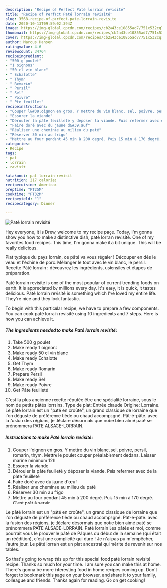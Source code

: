 ```yaml
---
description: "Recipe of Perfect Paté lorrain revisité"
title: "Recipe of Perfect Paté lorrain revisité"
slug: 3568-recipe-of-perfect-pate-lorrain-revisite
date: 2020-10-13T09:59:02.394Z
image: https://img-global.cpcdn.com/recipes/cb2a43ce10855ad7/751x532cq70/pate-lorrain-revisite-photo-principale-de-la-recette.jpg
thumbnail: https://img-global.cpcdn.com/recipes/cb2a43ce10855ad7/751x532cq70/pate-lorrain-revisite-photo-principale-de-la-recette.jpg
cover: https://img-global.cpcdn.com/recipes/cb2a43ce10855ad7/751x532cq70/pate-lorrain-revisite-photo-principale-de-la-recette.jpg
author: Marcus Hansen
ratingvalue: 4.6
reviewcount: 34764
recipeingredient:
- "500 g poulet"
- "1 oignons"
- "50 cl vin blanc"
- " Echalotte"
- " Thym"
- " Romarin"
- " Persil"
- " Sel"
- " Poivre"
- " Pte feuillet"
recipeinstructions:
- "Couper l&#39;oignon en gros. Y mettre du vin blanc, sel, poivre, persil, romarin, thym. Mettre le poulet couper préalablement dedans. Laisser mariné minimum 12h"
- "Essorer la viande"
- "Dérouler la pâte feuilleté y déposer la viande. Puis refermer avec de la pâte feuilleté"
- "Faire doré avec du jaune d&#39;œuf"
- "Réaliser une cheminée au milieu du paté"
- "Réserver 30 min au frigo"
- "Mettre au four pendant 45 min à 200 degré. Puis 15 min à 170 degré. C&#39;est prêt à servir"
categories:
- Recipe
tags:
- pat
- lorrain
- revisit

katakunci: pat lorrain revisit 
nutrition: 217 calories
recipecuisine: American
preptime: "PT25M"
cooktime: "PT32M"
recipeyield: "1"
recipecategory: Dinner

---
```



![Paté lorrain revisité](https://img-global.cpcdn.com/recipes/cb2a43ce10855ad7/751x532cq70/pate-lorrain-revisite-photo-principale-de-la-recette.jpg)

Hey everyone, it is Drew, welcome to my recipe page. Today, I'm gonna show you how to make a distinctive dish, paté lorrain revisité. One of my favorites food recipes. This time, I'm gonna make it a bit unique. This will be really delicious.

Plat typique du pays lorrain, ce pâté va vous régaler ! Découper en dés le veau et l&#39;échine de porc. Mélanger le tout avec le vin blanc, le persil. Recette Pâté lorrain : découvrez les ingrédients, ustensiles et étapes de préparation.

Paté lorrain revisité is one of the most popular of current trending foods on earth. It is appreciated by millions every day. It's easy, it is quick, it tastes delicious. Paté lorrain revisité is something which I've loved my entire life. They're nice and they look fantastic.


To begin with this particular recipe, we have to prepare a few components. You can cook paté lorrain revisité using 10 ingredients and 7 steps. Here is how you can achieve it.

<!--inarticleads1-->

##### The ingredients needed to make Paté lorrain revisité:

1. Take 500 g poulet
1. Make ready 1 oignons
1. Make ready 50 cl vin blanc
1. Make ready  Echalotte
1. Get  Thym
1. Make ready  Romarin
1. Prepare  Persil
1. Make ready  Sel
1. Make ready  Poivre
1. Get  Pâte feuilleté


C&#39;est la plus ancienne recette réputée être une spécialité lorraine, sous le nom de petits pâtés lorrains. Type de plat: Entrée chaude Origine: Lorraine. Le pâté lorrain est un &#34;pâté en croûte&#34;, un grand classique de lorraine que l&#39;on déguste de préférence tiède ou chaud accompagné. Pât-é-pâte. avec la fusion des régions, je déclare désormais que notre bien aimé paté se prénommera PATE ALSACE-LORRAIN. 

<!--inarticleads2-->

##### Instructions to make Paté lorrain revisité:

1. Couper l&#39;oignon en gros. Y mettre du vin blanc, sel, poivre, persil, romarin, thym. Mettre le poulet couper préalablement dedans. Laisser mariné minimum 12h
1. Essorer la viande
1. Dérouler la pâte feuilleté y déposer la viande. Puis refermer avec de la pâte feuilleté
1. Faire doré avec du jaune d&#39;œuf
1. Réaliser une cheminée au milieu du paté
1. Réserver 30 min au frigo
1. Mettre au four pendant 45 min à 200 degré. Puis 15 min à 170 degré. C&#39;est prêt à servir


Le pâté lorrain est un &#34;pâté en croûte&#34;, un grand classique de lorraine que l&#39;on déguste de préférence tiède ou chaud accompagné. Pât-é-pâte. avec la fusion des régions, je déclare désormais que notre bien aimé paté se prénommera PATE ALSACE-LORRAIN. Paté lorrain Les pâtés et moi, comme pourrait vous le prouver le pâté de Pâques du début de la semaine (qui était un réédition), c&#39;est une complicité qui dure ! Je n&#39;ai pas pu m&#39;empêcher, l&#39;autre jour. Le pâté lorrain est un plat ancestral qui mérite de revenir sur nos tables. 

So that's going to wrap this up for this special food paté lorrain revisité recipe. Thanks so much for your time. I am sure you can make this at home. There's gonna be more interesting food in home recipes coming up. Don't forget to bookmark this page on your browser, and share it to your family, colleague and friends. Thanks again for reading. Go on get cooking!

